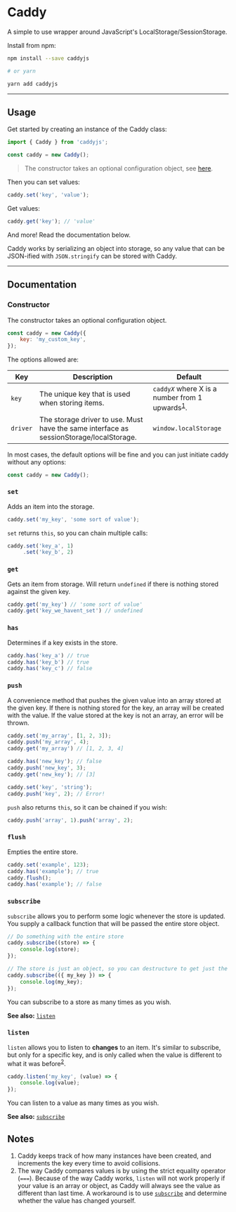 # Caddy

A simple to use wrapper around JavaScript's LocalStorage/SessionStorage.

Install from npm:

```Bash
npm install --save caddyjs

# or yarn

yarn add caddyjs
```

---

## Usage

Get started by creating an instance of the Caddy class:

```JavaScript
import { Caddy } from 'caddyjs';

const caddy = new Caddy();
```
> The constructor takes an optional configuration object, see [here](#constructor).

Then you can set values:
```JavaScript
caddy.set('key', 'value');
```

Get values:
```JavaScript
caddy.get('key'); // 'value'
```

And more! Read the documentation below.

Caddy works by serializing an object into storage, so any value that can be JSON-ified with `JSON.stringify` can be stored with Caddy.

---

## Documentation

### Constructor

The constructor takes an optional configuration object.

```JavaScript
const caddy = new Caddy({
    key: 'my_custom_key',
});
```

The options allowed are:

| Key | Description | Default |
| - | - | - |
| `key` | The unique key that is used when storing items. | `caddy`_`X`_ where X is a number from 1 upwards<sup>[1](#notes)</sup>. |
| `driver` | The storage driver to use. Must have the same interface as sessionStorage/localStorage. | `window.localStorage` |

In most cases, the default options will be fine and you can just initiate caddy without any options:

```JavaScript
const caddy = new Caddy();
```

### `set`

Adds an item into the storage.

```JavaScript
caddy.set('my_key', 'some sort of value');
```

`set` returns `this`, so you can chain multiple calls:

```JavaScript
caddy.set('key_a', 1)
     .set('key_b', 2)
```

### `get`

Gets an item from storage. Will return `undefined` if there is nothing stored against the given key.

```JavaScript
caddy.get('my_key') // 'some sort of value'
caddy.get('key_we_havent_set') // undefined
```

### `has`

Determines if a key exists in the store.

```JavaScript
caddy.has('key_a') // true
caddy.has('key_b') // true
caddy.has('key_c') // false
```

### `push`

A convenience method that pushes the given value into an array stored at the given key. If there is nothing stored for the key, an array will be created with the value. If the value stored at the key is not an array, an error will be thrown.

```JavaScript
caddy.set('my_array', [1, 2, 3]);
caddy.push('my_array', 4);
caddy.get('my_array') // [1, 2, 3, 4]
```

```JavaScript
caddy.has('new_key'); // false
caddy.push('new_key', 3);
caddy.get('new_key'); // [3]
```

```JavaScript
caddy.set('key', 'string');
caddy.push('key', 2); // Error!
```

`push` also returns `this`, so it can be chained if you wish:

```JavaScript
caddy.push('array', 1).push('array', 2);
```

### `flush`

Empties the entire store.

```JavaScript
caddy.set('example', 123);
caddy.has('example'); // true
caddy.flush();
caddy.has('example'); // false
```

### `subscribe`

`subscribe` allows you to perform some logic whenever the store is updated. You supply a callback function that will be passed the entire store object.

```JavaScript
// Do something with the entire store
caddy.subscribe((store) => {
    console.log(store);
});

// The store is just an object, so you can destructure to get just the properties you're interested in:
caddy.subscribe(({ my_key }) => {
    console.log(my_key);
});
```

You can subscribe to a store as many times as you wish.

**See also:** [`listen`](#listen)


### `listen`

`listen` allows you to listen to **changes** to an item. It's similar to subscribe, but only for a specific key, and is only called when the value is different to what it was before<sup>[2](#notes)</sup>.

```JavaScript
caddy.listen('my_key', (value) => {
    console.log(value);
});
```

You can listen to a value as many times as you wish.

**See also:** [`subscribe`](#subscribe)


## Notes

1. Caddy keeps track of how many instances have been created, and increments the key every time to avoid collisions.
2. The way Caddy compares values is by using the strict equality operator (`===`). Because of the way Caddy works, `listen` will not work properly if your value is an array or object, as Caddy will always see the value as different than last time. A workaround is to use [`subscribe`](#subscribe) and determine whether the value has changed yourself.
